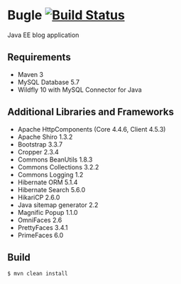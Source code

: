 # Bugle [![Build Status](https://travis-ci.org/jrry/bugle.svg?branch=master)](https://travis-ci.org/jrry/bugle)
Java EE blog application

## Requirements
- Maven 3
- MySQL Database 5.7
- Wildfly 10 with MySQL Connector for Java

## Additional Libraries and Frameworks
- Apache HttpComponents (Core 4.4.6, Client 4.5.3)
- Apache Shiro 1.3.2
- Bootstrap 3.3.7
- Cropper 2.3.4
- Commons BeanUtils 1.8.3
- Commons Collections 3.2.2
- Commons Logging 1.2
- Hibernate ORM 5.1.4
- Hibernate Search 5.6.0
- HikariCP 2.6.0
- Java sitemap generator 2.2
- Magnific Popup 1.1.0
- OmniFaces 2.6
- PrettyFaces 3.4.1
- PrimeFaces 6.0

## Build
```
$ mvn clean install
```
